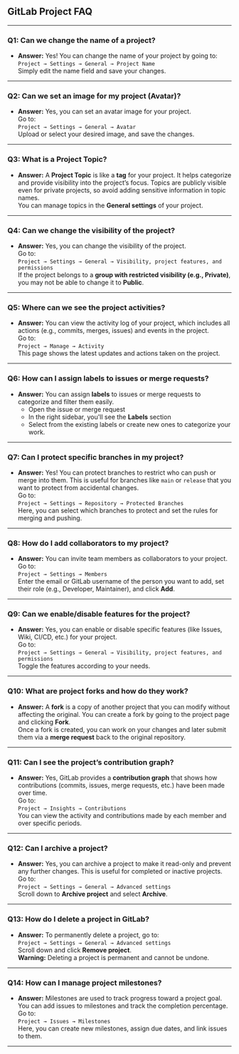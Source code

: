 
## **GitLab Project FAQ**

---

### **Q1: Can we change the name of a project?**
- **Answer:** Yes! You can change the name of your project by going to:  
  `Project → Settings → General → Project Name`  
  Simply edit the name field and save your changes.

---

### **Q2: Can we set an image for my project (Avatar)?**
- **Answer:** Yes, you can set an avatar image for your project.  
  Go to:  
  `Project → Settings → General → Avatar`  
  Upload or select your desired image, and save the changes.

---

### **Q3: What is a Project Topic?**
- **Answer:** A **Project Topic** is like a **tag** for your project. It helps categorize and provide visibility into the project’s focus. Topics are publicly visible even for private projects, so avoid adding sensitive information in topic names.  
  You can manage topics in the **General settings** of your project.

---

### **Q4: Can we change the visibility of the project?**
- **Answer:** Yes, you can change the visibility of the project.  
  Go to:  
  `Project → Settings → General → Visibility, project features, and permissions`  
  If the project belongs to a **group with restricted visibility (e.g., Private)**, you may not be able to change it to **Public**.

---

### **Q5: Where can we see the project activities?**
- **Answer:** You can view the activity log of your project, which includes all actions (e.g., commits, merges, issues) and events in the project.  
  Go to:  
  `Project → Manage → Activity`  
  This page shows the latest updates and actions taken on the project.

---

### **Q6: How can I assign labels to issues or merge requests?**
- **Answer:** You can assign **labels** to issues or merge requests to categorize and filter them easily.  
  - Open the issue or merge request
  - In the right sidebar, you'll see the **Labels** section
  - Select from the existing labels or create new ones to categorize your work.

---

### **Q7: Can I protect specific branches in my project?**
- **Answer:** Yes! You can protect branches to restrict who can push or merge into them. This is useful for branches like `main` or `release` that you want to protect from accidental changes.  
  Go to:  
  `Project → Settings → Repository → Protected Branches`  
  Here, you can select which branches to protect and set the rules for merging and pushing.

---

### **Q8: How do I add collaborators to my project?**
- **Answer:** You can invite team members as collaborators to your project.  
  Go to:  
  `Project → Settings → Members`  
  Enter the email or GitLab username of the person you want to add, set their role (e.g., Developer, Maintainer), and click **Add**.

---

### **Q9: Can we enable/disable features for the project?**
- **Answer:** Yes, you can enable or disable specific features (like Issues, Wiki, CI/CD, etc.) for your project.  
  Go to:  
  `Project → Settings → General → Visibility, project features, and permissions`  
  Toggle the features according to your needs.

---

### **Q10: What are project forks and how do they work?**
- **Answer:** A **fork** is a copy of another project that you can modify without affecting the original. You can create a fork by going to the project page and clicking **Fork**.  
  Once a fork is created, you can work on your changes and later submit them via a **merge request** back to the original repository.

---

### **Q11: Can I see the project’s contribution graph?**
- **Answer:** Yes, GitLab provides a **contribution graph** that shows how contributions (commits, issues, merge requests, etc.) have been made over time.  
  Go to:  
  `Project → Insights → Contributions`  
  You can view the activity and contributions made by each member and over specific periods.

---

### **Q12: Can I archive a project?**
- **Answer:** Yes, you can archive a project to make it read-only and prevent any further changes. This is useful for completed or inactive projects.  
  Go to:  
  `Project → Settings → General → Advanced settings`  
  Scroll down to **Archive project** and select **Archive**.

---

### **Q13: How do I delete a project in GitLab?**
- **Answer:** To permanently delete a project, go to:  
  `Project → Settings → General → Advanced settings`  
  Scroll down and click **Remove project**.  
  **Warning:** Deleting a project is permanent and cannot be undone.

---

### **Q14: How can I manage project milestones?**
- **Answer:** Milestones are used to track progress toward a project goal. You can add issues to milestones and track the completion percentage.  
  Go to:  
  `Project → Issues → Milestones`  
  Here, you can create new milestones, assign due dates, and link issues to them.

---


